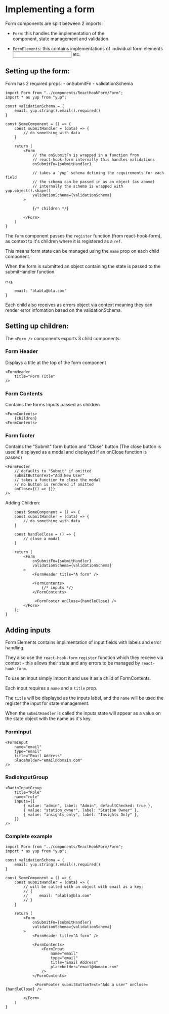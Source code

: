 # Implementing a form     

Form components are split between 2 imports:

- `Form`: this handles the implementation of the <form> component, state management and validation.
- `FormElements`: this contains implementations of individual form elements <input> etc.

## Setting up the form:

Form has 2 required props: 
    - onSubmitFn 
    - validationSchema

```tsx
import Form from "../components/ReactHookForm/Form";
import * as yup from "yup";

const validationSchema = {
    email: yup.string().email().required()
}

const SomeComponent = () => {
    const submitHandler = (data) => {
        // do something with data
    }

    return (     
        <Form 
            // the onSubmitFn is wrapped in a function from 
            // react-hook-form internally this handles validations
            onSubmitFn={submitHandler} 

            // takes a `yup` schema defining the requirements for each field
            // the schema can be passed in as an object (as above)
            // internally the schema is wrapped with yup.object().shape()
            validationSchema={validationSchema}
        >

            {/* children */}

        </Form>
    )
}
```

The `Form` component passes the `register` function (from react-hook-form), as context to it's children where it is registered as a `ref`.

This means form state can be managed using the `name` prop on each child component.

When the form is submitted an object containing the state is passed to the submitHandler function.

e.g. 
```{
    email: "blabla@bla.com"
}
```


Each child also receives as errors object via context meaning they can render error infomation based on the validationSchema.

## Setting up children:

The `<Form />` components exports 3 child components:

### Form Header
Displays a title at the top of the form component

```tsx
<FormHeader 
    title="Form Title"
/>
```

### Form Contents
Contains the forms Inputs passed as children

```tsx
<FormContents>
    {children}
<FormContents>
```

### Form footer
Contains the "Submit" form button and "Close" button (The close button is used if displayed as a modal and displayed if an onClose function is passed)

```tsx
<FormFooter
    // defaults to "Submit" if omitted
    submitButtonText="Add New User"
    // takes a function to close the modal
    // no button is rendered if omitted
    onClose={() => {}}
/>
```

Adding Children:

```tsx
    const SomeComponent = () => {
    const submitHandler = (data) => {
        // do something with data
    }

    const handleClose = () => {
        // close a modal
    }

    return (     
        <Form         
            onSubmitFn={submitHandler} 
            validationSchema={validationSchema}
        >
            <FormHeader title="A form" />

            <FormContents>
                {/* inputs */}
            </FormContents>

             <FormFooter onClose={handleClose} />
        </Form>
    );
}
```

## Adding inputs

Form Elements contains implimentation of input fields with labels and error handling.

They also use the `react-hook-form` `register` function which they receive via context - this allows their state and any errors to be managed by `react-hook-form`.

To use an input simply import it and use it as a child of FormContents.

Each input requires a `name` and a `title` prop.

The `title` will be displayed as the inputs label, and the `name` will be used the register the input for state management.

When the `submitHandler` is called the inputs state will appear as a value on the state object with the name as it's key.

### FormInput
```tsx
<FormInput
    name="email"
    type="email"
    title="Email Address"
    placeholder="email@domain.com"
/>
```

### RadioInputGroup
```tsx
<RadioInputGroup
    title="Role"
    name="role"
    inputs={[
        { value: "admin", label: "Admin", defaultChecked: true },
        { value: "station_owner", label: "Station Owner" },
        { value: "insights_only", label: "Insights Only" },
    ]}
/>
```

### Complete example

```tsx
import Form from "../components/ReactHookForm/Form";
import * as yup from "yup";

const validationSchema = {
    email: yup.string().email().required()
}

const SomeComponent = () => {
    const submitHandler = (data) => {
        // will be called with an object with email as a key:
        // {
        //     email: "blabla@bla.com"
        // }
    }

    return (     
        <Form           
            onSubmitFn={submitHandler} 
            validationSchema={validationSchema}
        >
            <FormHeader title="A form" />

            <FormContents>
                <FormInput
                    name="email"
                    type="email"
                    title="Email Address"
                    placeholder="email@domain.com"
                />
            </FormContents>

             <FormFooter submitButtonText="Add a user" onClose={handleClose} />

        </Form>
    )
}
```